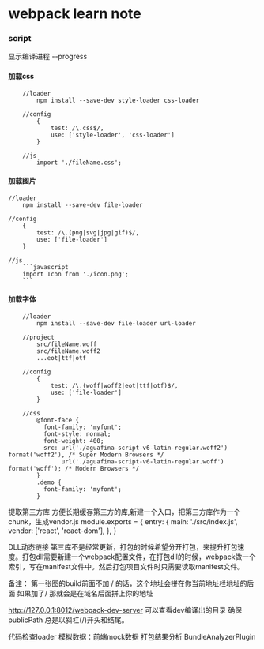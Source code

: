 # webpack learn note


### script

 显示编译进程 --progress
#### 加载css
```
    //loader
        npm install --save-dev style-loader css-loader
    
    //config
        {
            test: /\.css$/,
            use: ['style-loader', 'css-loader']
        }
   
    //js
        import './fileName.css';

```
#### 加载图片
    //loader
        npm install --save-dev file-loader

    //config
        {
            test: /\.(png|svg|jpg|gif)$/,
            use: ['file-loader']
        }

    //js
        ```javascript
        import Icon from './icon.png';
        ```
#### 加载字体
```
    //loader
        npm install --save-dev file-loader url-loader 

    //project
        src/fileName.woff
        src/fileName.woff2
        ...eot|ttf|otf

    //config
        {
            test: /\.(woff|woff2|eot|ttf|otf)$/,
            use: ['file-loader']
        }

    //css
        @font-face {
          font-family: 'myfont';
          font-style: normal;
          font-weight: 400;
          src: url('./aguafina-script-v6-latin-regular.woff2') format('woff2'), /* Super Modern Browsers */
               url('./aguafina-script-v6-latin-regular.woff') format('woff'); /* Modern Browsers */
        }
        .demo {
          font-family: 'myfont';
        }

```


提取第三方库
方便长期缓存第三方的库,新建一个入口，把第三方库作为一个chunk，生成vendor.js
module.exports = {
    entry: {
        main: './src/index.js',
        vendor: ['react', 'react-dom'],
    },
}

DLL动态链接
第三库不是经常更新，打包的时候希望分开打包，来提升打包速度。打包dll需要新建一个webpack配置文件，在打包dll的时候，webpack做一个索引，写在manifest文件中。然后打包项目文件时只需要读取manifest文件。


备注：
第一张图的build前面不加 / 的话，这个地址会拼在你当前地址栏地址的后面
如果加了/ 那就会是在域名后面拼上你的地址


http://127.0.0.1:8012/webpack-dev-server 可以查看dev编译出的目录
确保 publicPath 总是以斜杠(/)开头和结尾。

代码检查loader
模拟数据：前端mock数据
打包结果分析 BundleAnalyzerPlugin